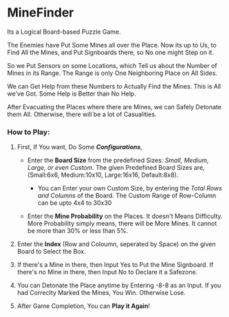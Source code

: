 # MineFinder

Its a Logical Board-based Puzzle Game.

The Enemies have Put Some Mines all over the Place. 
Now its up to Us, to Find All the Mines, and Put Signboards there, so No one might Step on it. 

So we Put Sensors on some Locations, which Tell us about the Number of Mines in its Range. 
The Range is only One Neighboring Place on All Sides. 

We can Get Help from these Numbers to Actually Find the Mines. 
This is All we've Got. Some Help is Better than No Help. 

After Evacuating the Places where there are Mines, we can Safely Detonate them All. 
Otherwise, there will be a lot of Casualities. 


### How to Play:

   1. First, If You want, Do Some **_Configurations_**, 

      - Enter the **Board Size** from the predefined Sizes: _Small, Medium, Large, or even Custom_. 
        The given Predefined Board Sizes are, (Small:6x6, Medium:10x10, Large:16x16, Default:8x8). 
        
        - You can Enter your own Custom Size, by entering the _Total Rows and Columns_ of the Board. 
          The Custom Range of Row-Column can be upto 4x4 to 30x30 
         
      - Enter the **Mine Probability** on the Places. It doesn't Means Difficulty. 
        More Probability simply means, there will be More Mines. 
        It cannot be more than 30% or less than 5%. 
      
   
   2. Enter the **Index** (Row and Coloumn, seperated by Space) on the given Board to Select the Box. 
   
   3. If there's a Mine in there, then Input Yes to Put the Mine Signboard.
      If there's no Mine in there, then Input No to Declare it a Safezone.
     
   4. You can Detonate the Place anytime by Entering -8-8 as an Input. 
      If you had Correclty Marked the Mines, You Win. Otherwise Lose. 

   5. After Game Completion, You can **Play it Again**! 

